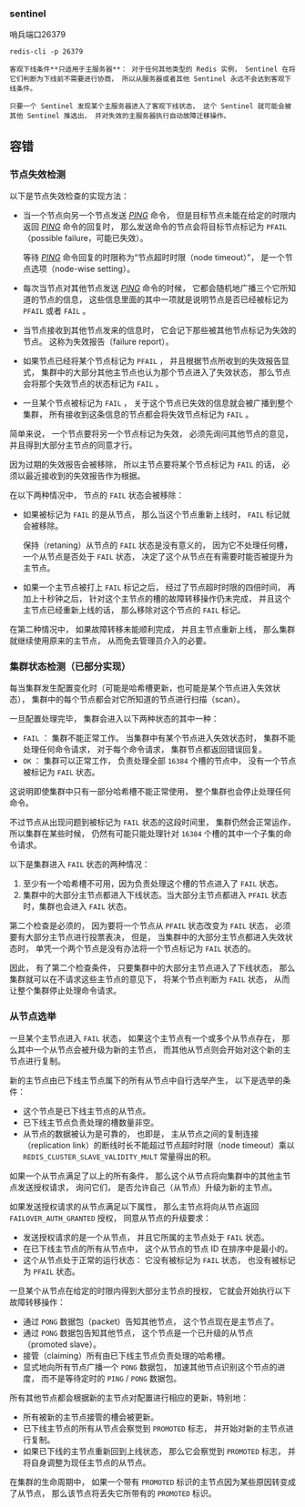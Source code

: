 ### sentinel

哨兵端口26379       

```
redis-cli -p 26379
```

`客观下线条件**只适用于主服务器**： 对于任何其他类型的 Redis 实例， Sentinel 在将它们判断为下线前不需要进行协商， 所以从服务器或者其他 Sentinel 永远不会达到客观下线条件。`

`只要一个 Sentinel 发现某个主服务器进入了客观下线状态， 这个 Sentinel 就可能会被其他 Sentinel 推选出， 并对失效的主服务器执行自动故障迁移操作。`

## 容错

### 节点失效检测



以下是节点失效检查的实现方法：

- 当一个节点向另一个节点发送 [*PING*](http://doc.redisfans.com/connection/ping.html#ping) 命令， 但是目标节点未能在给定的时限内返回 [*PING*](http://doc.redisfans.com/connection/ping.html#ping) 命令的回复时， 那么发送命令的节点会将目标节点标记为 `PFAIL` （possible failure，可能已失效）。

  等待 [*PING*](http://doc.redisfans.com/connection/ping.html#ping) 命令回复的时限称为“节点超时时限（node timeout）”， 是一个节点选项（node-wise setting）。

- 每次当节点对其他节点发送 [*PING*](http://doc.redisfans.com/connection/ping.html#ping) 命令的时候， 它都会随机地广播三个它所知道的节点的信息， 这些信息里面的其中一项就是说明节点是否已经被标记为 `PFAIL` 或者 `FAIL` 。

- 当节点接收到其他节点发来的信息时， 它会记下那些被其他节点标记为失效的节点。 这称为失效报告（failure report）。

- 如果节点已经将某个节点标记为 `PFAIL` ， 并且根据节点所收到的失效报告显式， 集群中的大部分其他主节点也认为那个节点进入了失效状态， 那么节点会将那个失效节点的状态标记为 `FAIL` 。

- 一旦某个节点被标记为 `FAIL` ， 关于这个节点已失效的信息就会被广播到整个集群， 所有接收到这条信息的节点都会将失效节点标记为 `FAIL` 。

简单来说， 一个节点要将另一个节点标记为失效， 必须先询问其他节点的意见， 并且得到大部分主节点的同意才行。

因为过期的失效报告会被移除， 所以主节点要将某个节点标记为 `FAIL` 的话， 必须以最近接收到的失效报告作为根据。

在以下两种情况中， 节点的 `FAIL` 状态会被移除：

- 如果被标记为 `FAIL` 的是从节点， 那么当这个节点重新上线时， `FAIL` 标记就会被移除。

  保持（retaning）从节点的 `FAIL` 状态是没有意义的， 因为它不处理任何槽， 一个从节点是否处于 `FAIL` 状态， 决定了这个从节点在有需要时能否被提升为主节点。

- 如果一个主节点被打上 `FAIL` 标记之后， 经过了节点超时时限的四倍时间， 再加上十秒钟之后， 针对这个主节点的槽的故障转移操作仍未完成， 并且这个主节点已经重新上线的话， 那么移除对这个节点的 `FAIL` 标记。

在第二种情况中， 如果故障转移未能顺利完成， 并且主节点重新上线， 那么集群就继续使用原来的主节点， 从而免去管理员介入的必要。

### 集群状态检测（已部分实现）

每当集群发生配置变化时（可能是哈希槽更新，也可能是某个节点进入失效状态）， 集群中的每个节点都会对它所知道的节点进行扫描（scan）。

一旦配置处理完毕， 集群会进入以下两种状态的其中一种：

- `FAIL` ： 集群不能正常工作。 当集群中有某个节点进入失效状态时， 集群不能处理任何命令请求， 对于每个命令请求， 集群节点都返回错误回复。
- `OK` ： 集群可以正常工作， 负责处理全部 `16384` 个槽的节点中， 没有一个节点被标记为 `FAIL` 状态。

这说明即使集群中只有一部分哈希槽不能正常使用， 整个集群也会停止处理任何命令。

不过节点从出现问题到被标记为 `FAIL` 状态的这段时间里， 集群仍然会正常运作， 所以集群在某些时候， 仍然有可能只能处理针对 `16384` 个槽的其中一个子集的命令请求。

以下是集群进入 `FAIL` 状态的两种情况：

1. 至少有一个哈希槽不可用，因为负责处理这个槽的节点进入了 `FAIL` 状态。
2. 集群中的大部分主节点都进入下线状态。当大部分主节点都进入 `PFAIL` 状态时，集群也会进入 `FAIL` 状态。

第二个检查是必须的， 因为要将一个节点从 `PFAIL` 状态改变为 `FAIL` 状态， 必须要有大部分主节点进行投票表决， 但是， 当集群中的大部分主节点都进入失效状态时， 单凭一个两个节点是没有办法将一个节点标记为 `FAIL` 状态的。

因此， 有了第二个检查条件， 只要集群中的大部分主节点进入了下线状态， 那么集群就可以在不请求这些主节点的意见下， 将某个节点判断为 `FAIL` 状态， 从而让整个集群停止处理命令请求。

### 从节点选举

一旦某个主节点进入 `FAIL` 状态， 如果这个主节点有一个或多个从节点存在， 那么其中一个从节点会被升级为新的主节点， 而其他从节点则会开始对这个新的主节点进行复制。

新的主节点由已下线主节点属下的所有从节点中自行选举产生， 以下是选举的条件：

- 这个节点是已下线主节点的从节点。
- 已下线主节点负责处理的槽数量非空。
- 从节点的数据被认为是可靠的， 也即是， 主从节点之间的复制连接（replication link）的断线时长不能超过节点超时时限（node timeout）乘以 `REDIS_CLUSTER_SLAVE_VALIDITY_MULT` 常量得出的积。

如果一个从节点满足了以上的所有条件， 那么这个从节点将向集群中的其他主节点发送授权请求， 询问它们， 是否允许自己（从节点）升级为新的主节点。

如果发送授权请求的从节点满足以下属性， 那么主节点将向从节点返回 `FAILOVER_AUTH_GRANTED` 授权， 同意从节点的升级要求：

- 发送授权请求的是一个从节点， 并且它所属的主节点处于 `FAIL` 状态。
- 在已下线主节点的所有从节点中， 这个从节点的节点 ID 在排序中是最小的。
- 这个从节点处于正常的运行状态： 它没有被标记为 `FAIL` 状态， 也没有被标记为 `PFAIL` 状态。

一旦某个从节点在给定的时限内得到大部分主节点的授权， 它就会开始执行以下故障转移操作：

- 通过 `PONG` 数据包（packet）告知其他节点， 这个节点现在是主节点了。
- 通过 `PONG` 数据包告知其他节点， 这个节点是一个已升级的从节点（promoted slave）。
- 接管（claiming）所有由已下线主节点负责处理的哈希槽。
- 显式地向所有节点广播一个 `PONG` 数据包， 加速其他节点识别这个节点的进度， 而不是等待定时的 `PING` / `PONG` 数据包。

所有其他节点都会根据新的主节点对配置进行相应的更新，特别地：

- 所有被新的主节点接管的槽会被更新。
- 已下线主节点的所有从节点会察觉到 `PROMOTED` 标志， 并开始对新的主节点进行复制。
- 如果已下线的主节点重新回到上线状态， 那么它会察觉到 `PROMOTED` 标志， 并将自身调整为现任主节点的从节点。

在集群的生命周期中， 如果一个带有 `PROMOTED` 标识的主节点因为某些原因转变成了从节点， 那么该节点将丢失它所带有的 `PROMOTED` 标识。